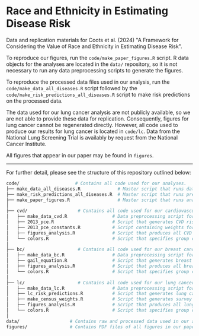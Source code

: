 # Race and Ethnicity in Estimating Disease Risk

Data and replication materials for Coots et al. (2024) "A Framework for Considering the Value of Race and Ethnicity in Estimating Disease Risk".

To reproduce our figures, run the `code/make_paper_figures.R` script. R data objects for the analyses are located in the `data/` repository, so it is not necessary to run any data preprocessing scripts to generate the figures. 

To reproduce the processed data files used in our analysis, run the `code/make_data_all_diseases.R` script followed by the `code/make_risk_predictions_all_diseases.R` script to make risk predictions on the processed data. 

The data used for our lung cancer analysis are not publicly available, so we are not able to provide these data for replication. Consequently, figures for lung cancer cannot be regenerated directly. However, all code used to produce our results for lung cancer is located in `code/lc`. Data from the National Lung Screening Trial is availably by request from the National Cancer Institute.

All figures that appear in our paper may be found in `figures`.

___

For further detail, please see the structure of this repository outlined below:

```bash
code/                     # Contains all code used for our analyses.
├── make_data_all_diseases.R              # Master script that runs data preprocessing scripts for each disease.
├── make_risk_predictions_all_diseases.R  # Master script that runs prediction scripts for each disease.
├── make_paper_figures.R                  # Master script that runs analysis scripts for each disease and constructs aggregate figures.
│
├── cvd/                   # Contains all code used for our cardiovascular disease analysis.
│   ├── make_data_cvd.R                 # Data preprocessing script for CVD. Pulls NHANES tables directly from the CDC website.
│   ├── 2013_pce.R                      # Script that generates CVD risk predictions using the 2013 pooled cohort equations.
│   ├── 2013_pce_constants.R            # Script containing weights for the 2013 pooled cohort equations.
│   ├── figures_analysis.R              # Script that produces all CVD subfigures and accompanying statistics.
│   └── colors.R                        # Script that specifies group colors for figures.
│
├── bc/                    # Contains all code used for our breast cancer analysis.
│   ├── make_data_bc.R                  # Data preprocessing script for breast cancer. Pulls NHANES tables directly from the CDC website.
│   ├── gail_equation.R                 # Script that generates breast cancer risk predictions using the Gail equations.
│   ├── figures_analysis.R              # Script that produces all breast cancer subfigures and accompanying statistics.
│   └── colors.R                        # Script that specifies group colors for figures.
│
├── lc/                    # Contains all code used for our lung cancer analysis.
│   ├── make_data_lc.R                  # Data preprocessing script for lung cancer using NLST data for generating risk predictions.
│   ├── lc_risk_predictions.R           # Script that generates lung cancer risk predictions using the LCRAT model.
│   ├── make_census_weights.R           # Script that generates survey weights for the NLST data using census data.
│   ├── figures_analysis.R              # Script that produces all lung cancer subfigures and accompanying statistics.
│   └── colors.R                        # Script that specifies group colors for figures.
│
data/                   # Contains raw and processed data used in our analyses.
figures/                # Contains PDF files of all figures in our paper.

```



